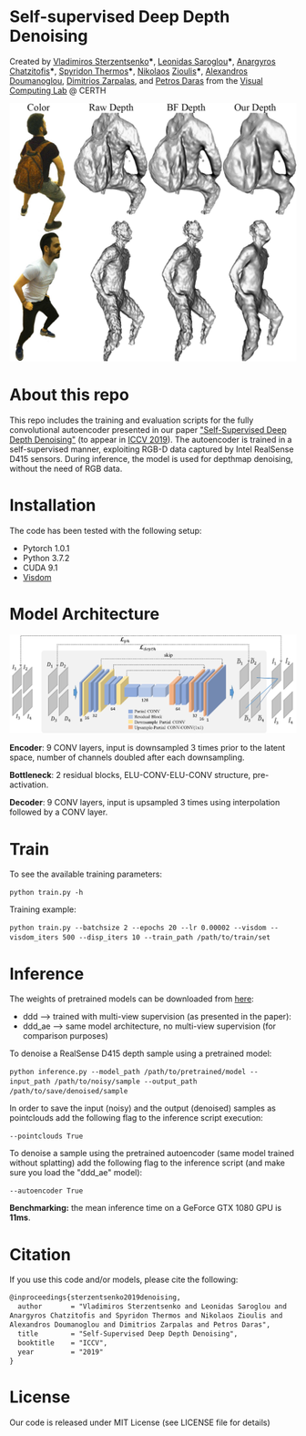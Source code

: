# Self-supervised Deep Depth Denoising
Created by [Vladimiros Sterzentsenko](https://github.com/vladsterz)__\*__, [Leonidas Saroglou](https://github.com/LeoSarog)__\*__, [Anargyros Chatzitofis](https://github.com/tofis)__\*__, [Spyridon Thermos](https://github.com/spthermo)__\*__, [Nikolaos](https://github.com/zokin) [Zioulis](https://github.com/zuru)__\*__, [Alexandros Doumanoglou](https://www.iti.gr/iti/people/Alexandros_Doumanoglou.html), [Dimitrios Zarpalas](https://www.iti.gr/iti/people/Dimitrios_Zarpalas.html), and [Petros Daras](https://www.iti.gr/iti/people/Petros_Daras.html) from the [Visual Computing Lab](https://vcl.iti.gr) @ CERTH

![poisson](./assets/images/poisson.jpg)

# About this repo
This repo includes the training and evaluation scripts for the fully convolutional autoencoder presented in our paper ["Self-Supervised Deep Depth Denoising"](https://arxiv.org/pdf/1909.01193.pdf) (to appear in [ICCV 2019](http://iccv2019.thecvf.com/)). The autoencoder is trained in a self-supervised manner, exploiting RGB-D data captured by Intel RealSense D415 sensors. During inference, the model is used for depthmap denoising, without the need of RGB data.

# Installation
The code has been tested with the following setup:
  * Pytorch 1.0.1
  * Python 3.7.2
  * CUDA 9.1
  * [Visdom](https://github.com/facebookresearch/visdom)

# Model Architecture

![network](./assets/images/network.png)

**Encoder**: 9 CONV layers, input is downsampled 3 times prior to the latent space, number of channels doubled after each downsampling.

**Bottleneck**: 2 residual blocks, ELU-CONV-ELU-CONV structure, pre-activation.

**Decoder**: 9 CONV layers, input is upsampled 3 times using interpolation followed by a CONV layer.

# Train
To see the available training parameters:

```python train.py -h```

Training example:

```python train.py --batchsize 2 --epochs 20 --lr 0.00002 --visdom --visdom_iters 500 --disp_iters 10 --train_path /path/to/train/set```

# Inference
The weights of pretrained models can be downloaded from [here](https://github.com/VCL3D/DeepDepthDenoising/releases):
 * ddd --> trained with multi-view supervision (as presented in the paper):
 * ddd_ae --> same model architecture, no multi-view supervision (for comparison purposes)

To denoise a RealSense D415 depth sample using a pretrained model:

```python inference.py --model_path /path/to/pretrained/model --input_path /path/to/noisy/sample --output_path /path/to/save/denoised/sample```

In order to save the input (noisy) and the output (denoised) samples as pointclouds add the following flag to the inference script execution:

```--pointclouds True```

To denoise a sample using the pretrained autoencoder (same model trained without splatting) add the following flag to the inference script (and make sure you load the "ddd_ae" model):

```--autoencoder True```

**Benchmarking:** the mean inference time on a GeForce GTX 1080 GPU is **11ms**.

# Citation
If you use this code and/or models, please cite the following:
```
@inproceedings{sterzentsenko2019denoising,
  author       = "Vladimiros Sterzentsenko and Leonidas Saroglou and Anargyros Chatzitofis and Spyridon Thermos and Nikolaos Zioulis and Alexandros Doumanoglou and Dimitrios Zarpalas and Petros Daras",
  title        = "Self-Supervised Deep Depth Denoising",
  booktitle    = "ICCV",
  year         = "2019"
}
```

# License
Our code is released under MIT License (see LICENSE file for details)
